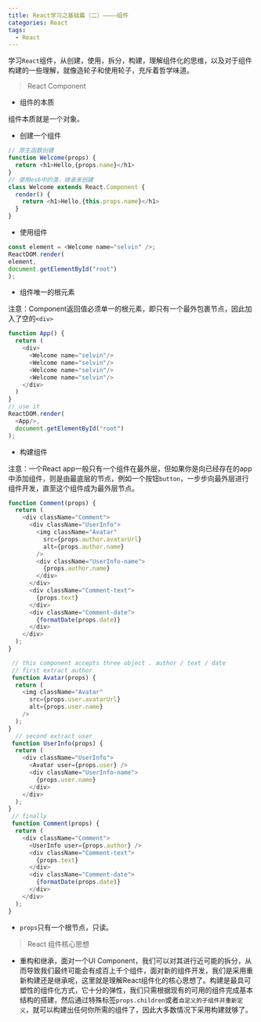 ```yaml
---
title: React学习之基础篇（二）————组件
categories: React
tags: 
  - React
---
```


学习`React`组件，从创建，使用，拆分，构建，理解组件化的思维，以及对于组件构建的一些理解，就像造轮子和使用轮子，充斥着哲学味道。

<!-- more -->

> React Component

- 组件的本质

组件本质就是一个对象。

- 创建一个组件

```javascript
// 原生函数创建
function Welcome(props) {
  return <h1>Hello,{props.name}</h1>
}
// 使用es6中的类，继承来创建
class Welcome extends React.Component {
  render() {
    return <h1>Hello,{this.props.name}</h1>
  }
}
```

- 使用组件

```javascript
const element = <Welcome name="selvin" />;
ReactDOM.render(
element,
document.getElementById("root")
);
```

- 组件唯一的根元素

注意：Component返回值必须单一的根元素，即只有一个最外包裹节点，因此加入了空的`<div>`

```javascript
function App() {
  return (
    <div>
      <Welcome name="selvin"/>
      <Welcome name="selvin"/>
      <Welcome name="selvin"/>
      <Welcome name="selvin"/>
    </div>
  )
} 
// use it
ReactDOM.render(
  <App/>,
  document.getElementById("root")
);
```

- 构建组件

注意：一个React app一般只有一个组件在最外层，但如果你是向已经存在的app中添加组件，则是由最底层的节点，例如一个按钮`button`，一步步向最外层进行组件开发，直至这个组件成为最外层节点。

```javascript
function Comment(props) {
  return (
    <div className="Comment">
      <div className="UserInfo">
        <img className="Avatar"
          src={props.author.avatarUrl}
          alt={props.author.name}
        />
        <div className="UserInfo-name">
          {props.author.name}
        </div>
      </div>
      <div className="Comment-text">
        {props.text}
      </div>
      <div className="Comment-date">
        {formatDate(props.date)}
      </div>
    </div>
  );
}

 // this component accepts three object . author / text / date
 // first extract author
 function Avatar(props) {
  return (
    <img className="Avatar"
      src={props.user.avatarUrl}
      alt={props.user.name}
    />
  );
}
  // second extract user
 function UserInfo(props) {
  return (
    <div className="UserInfo">
      <Avatar user={props.user} />
      <div className="UserInfo-name">
        {props.user.name}
      </div>
    </div>
  );
}
 // finally
 function Comment(props) {
  return (
    <div className="Comment">
      <UserInfo user={props.author} />
      <div className="Comment-text">
        {props.text}
      </div>
      <div className="Comment-date">
        {formatDate(props.date)}
      </div>
    </div>
  );
}
```

- `props`只有一个根节点，只读。

> React 组件核心思想

- 重构和继承，面对一个UI Component，我们可以对其进行近可能的拆分，从而导致我们最终可能会有成百上千个组件，面对新的组件开发，我们是采用重新构建还是继承呢，这里就是理解React组件化的核心思想了。构建是最具可塑性的组件化方式，它十分的弹性，我们只需根据现有的可用的组件完成基本结构的搭建，然后通过特殊标签`props.children`或者`自定义的子组件并重新定义`，就可以构建出任何你所需的组件了，因此大多数情况下采用构建就够了。